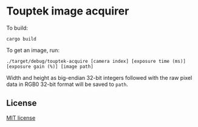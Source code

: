 Touptek image acquirer
======================

To build:

    cargo build

To get an image, run:

    ./target/debug/touptek-acquire [camera index] [exposure time (ms)] [exposure gain (%)] [image path]

Width and height as big-endian 32-bit integers followed with the raw pixel data
in RGB0 32-bit format will be saved to `path`.

License
-------

[MIT license](LICENSE.txt)

